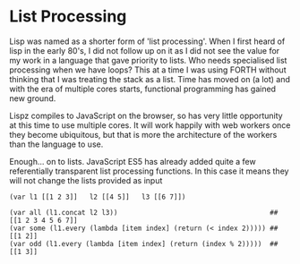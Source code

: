 # List Processing

Lisp was named as a shorter form of 'list processing'. When I first heard of lisp in the early 80's, I did not follow up on it as I did not see the value for my work in a language that gave priority to lists. Who needs specialised list processing when we have loops? This at a time I was using FORTH without thinking that I was treating the stack as a list. Time has moved on (a lot) and with the era of multiple cores starts, functional programming has gained new ground.

Lispz compiles to JavaScript on the browser, so has very little opportunity at this time to use multiple cores. It will work happily with web workers once they become ubiquitous, but that is more the architecture of the workers than the language to use.

Enough... on to lists. JavaScript ES5 has already added quite a few referentially transparent list processing functions. In this case it means they will not change the lists provided as input

    (var l1 [[1 2 3]]   l2 [[4 5]]   l3 [[6 7]])
    
    (var all (l1.concat l2 l3))                                      ## [[1 2 3 4 5 6 7]]
    (var some (l1.every (lambda [item index] (return (< index 2))))) ## [[1 2]]
    (var odd (l1.every (lambda [item index] (return (index % 2)))))  ## [[1 3]]
